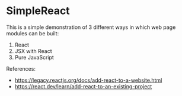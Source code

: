 # SimpleReact

This is a simple demonstration of 3 different ways in which web page modules can be built:
1. React
2. JSX with React
3. Pure JavaScript


References:
* https://legacy.reactjs.org/docs/add-react-to-a-website.html
* https://react.dev/learn/add-react-to-an-existing-project
